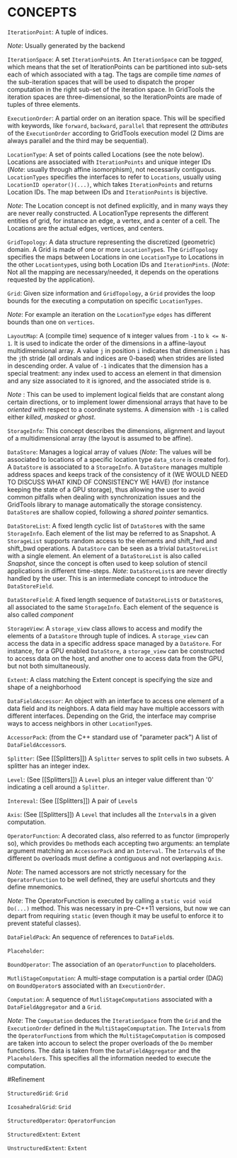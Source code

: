 # CONCEPTS

`IterationPoint`: A tuple of indices. 

*Note*: Usually generated by the backend

`IterationSpace`: A set `IterationPoint`s. An `IterationSpace` can be *tagged*, which means that the set of IterationPoints can be partitioned into sub-sets each of which associated with a tag. The tags are compile time *names* of the sub-iteration spaces that will be used to dispatch the proper computation in the right sub-set of the iteration space. In GridTools the iteration spaces are three-dimensional, so the IterationPoints are made of tuples of three elements.

`ExecutionOrder`: A partial order on an iteration space. This will be specified with keywords, like `forward`, `backward`, `parallel` that represent the *attributes* of the `ExecutionOrder` according to GridTools execution model (2 Dims are always parallel and the third may be sequential).

`LocationType`: A set of points called Locations (see the note below). Locations are associated with `IterationPoints` and unique integer IDs (*Note*: usually through affine isomorphism), not necessarily contiguous. `LocationTypes` specifies the interfaces to refer to `Locations`, usually using `LocationID operator()(...)`, which takes `IterationPoints` and returns Location IDs. The map between IDs and `IterationPoints` is bijective. 

*Note*: The Location concept is not defined explicitly, and in many ways they are never really constructed. A LocationType represents the different entities of grid, for instance an edge, a vertex, and a center of a cell. The Locations are the actual edges, vertices, and centers.

`GridTopology`: A data structure representing the discretized (geometric) domain. A Grid is made of one or more `LocationType`s. The `GridTopology` specifies the maps between Locations in one `LocationType` to Locations in the other `Locationtype`s, using both Location IDs and `IterationPints`. (*Note*: Not all the mapping are necessary/needed, it depends on the operations requested by the application).

`Grid`: Given size information and `GridTopology`, a `Grid` provides the loop bounds for the executing a computation on specific `LocationTypes`.

*Note*: For example an iteration on the `LocationType` `edges` has different bounds than one on `vertices`.

`LayoutMap`: A (compile time) sequence of `N` integer values from `-1` to `k <= N-1`. It is used to indicate the order of the dimensions in a affine-layout multidimensional array. A value `j` in position `i` indicates that dimension `i` has the `j`th stride (all ordinals and indices are 0-based) when strides are listed in descending order. A value of `-1` indicates that the dimension has a special treatment: any index used to access an element in that dimension and any size associated to it is ignored, and the associated stride is `0`. 

*Note* : This can be used to implement logical fields that are constant along certain directions, or to implement lower dimensional arrays that have to be _oriented_ with respect to a coordinate systems. A dimension with `-1` is called either _killed_, _masked_ or _ghost_.

`StorageInfo`: This concept describes the dimensions, alignment and layout of a multidimensional array (the layout is assumed to be affine).

`DataStore`: Manages a logical array of values (*Note*: The values will be associated to locations of a specific location type `data_store` is created for). A `DataStore` is associated to a `StorageInfo`. A `DataStore` manages multiple address spaces and keeps track of the consistency of it (WE WOULD NEED TO DISCUSS WHAT KIND OF CONSISTENCY WE HAVE) (for instance keeping the state of a GPU storage), thus allowing the user to avoid common pitfalls when dealing with synchronization issues and the GridTools library to manage automatically the storage consistency. `DataStore`s are shallow copied, following a _shared pointer_ semantics.

`DataStoreList`: A fixed length cyclic list of `DataStore`s with the same `StorageInfo`. Each element of the list may be referred to as Snapshot. A `StorageList` supports random access to the elements and shift_fwd and shift_bwd operations. A `DataStore` can be seen as a trivial `DataStoreList` with a single element. An element of a `DataStoreList` is also called *Snapshot*, since the concept is often used to keep solution of stencil applications in different time-steps.
*Note*: `DataStoreList`s are never directly handled by the user. This is an intermediate concept to introduce the `DataStoreField`.

`DataStoreField`: A fixed length sequence of `DataStoreList`s or `DataStore`s, all associated to the same `StorageInfo`. Each element of the sequence is also called *component*

`StorageView`: A `storage_view` class allows to access and modify the elements of a `DataStore` through tuple of indices. A `storage_view` can access the data in a specific address space managed by a `DataStore`. For instance, for a GPU enabled `DataStore`, a `storage_view` can be constructed to access data on the host, and another one to access data from the GPU, but not both simultaneously.

`Extent`: A class matching the Extent concept is specifying the size and shape of a neighborhood

`DataFieldAccessor`: An object with an interface to access one element of a data field and its neighbors. A data field may have multiple accessors with different interfaces. Depending on the Grid, the interface may comprise ways to access neighbors in other `LocationType`s.

`AccessorPack`: (from the C++ standard use of "parameter pack") A list of `DataFieldAccessor`s.

`Splitter`: (See [[Splitters]]) A `Splitter` serves to split cells in two subsets. A splitter has an integer index.

`Level`: (See [[Splitters]]) A `Level` plus an integer value different than '0' indicating a cell around a `Splitter`.

`Intereval`: (See [[Splitters]]) A pair of `Level`s

`Axis`: (See [[Splitters]]) A `Level` that includes all the `Interval`s in a given computation.

`OperatorFunction`: A decorated class, also referred to as functor (improperly so), which provides `Do` methods each  accepting two arguments: an template argument matching an `AccessorPack` and an `Interval`. The `Interval`s of the different `Do` overloads must define a contiguous and not overlapping `Axis`.

*Note*: The named accessors are not strictly necessary for the `OperatorFunction` to be well defined, they are useful shortcuts and they define mnemonics.

*Note*: The OperatorFunction is executed by calling a `static void void Do(...)` method. This was necessary in pre-C++11 versions, but now we can depart from requiring `static` (even though it may be useful to enforce it to prevent stateful classes).

`DataFieldPack`: An sequence of references to `DataField`s.

`Placeholder`: 

`BoundOperator`: The association of an `OperatorFunction` to placeholders.

`MutliStageComputation`: A multi-stage computation is a partial order (DAG) on `BoundOperator`s associated with an `ExecutionOrder`.

`Computation`: A sequence of `MutliStageComputations` associated with a `DataFieldAggregator` and a `Grid`.

*Note*: The `Computation` deduces the `IterationSpace` from the `Grid` and the `ExecutionOrder` defined in the `MultiStageCompuptation`. The `Interval`s from the `OperatorFunction`s from which the `MultiStageComputation` is composed are taken into accoun to select the proper overloads of the `Do` member functions. The data is taken from the `DataFieldAggregator` and the `Placeholder`s. This specifies all the information needed to execute the computation.

#Refinement

`StructuredGrid`: `Grid`

`IcosahedralGrid`: `Grid`

`StructuredOperator`: `OperatorFuncion`

`StructuredExtent`: `Extent`

`UnstructuredExtent`: `Extent`

